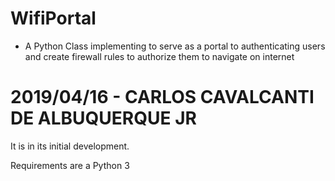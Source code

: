 # WifiPortal
- A Python Class implementing to serve as a portal to authenticating users and create firewall rules to authorize them to navigate on internet

# 2019/04/16 - CARLOS CAVALCANTI DE ALBUQUERQUE JR
It is in its initial development.

Requirements are a Python 3 




